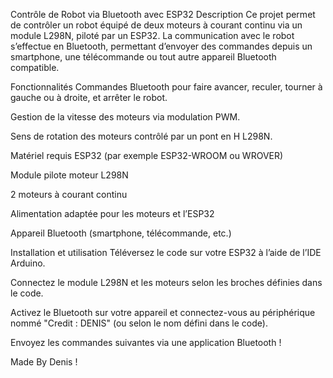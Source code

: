 Contrôle de Robot via Bluetooth avec ESP32
Description
Ce projet permet de contrôler un robot équipé de deux moteurs à courant continu via un module L298N, piloté par un ESP32. La communication avec le robot s’effectue en Bluetooth, permettant d’envoyer des commandes depuis un smartphone, une télécommande ou tout autre appareil Bluetooth compatible.

Fonctionnalités
Commandes Bluetooth pour faire avancer, reculer, tourner à gauche ou à droite, et arrêter le robot.

Gestion de la vitesse des moteurs via modulation PWM.

Sens de rotation des moteurs contrôlé par un pont en H L298N.

Matériel requis
ESP32 (par exemple ESP32-WROOM ou WROVER)

Module pilote moteur L298N

2 moteurs à courant continu

Alimentation adaptée pour les moteurs et l’ESP32

Appareil Bluetooth (smartphone, télécommande, etc.)

Installation et utilisation
Téléversez le code sur votre ESP32 à l’aide de l’IDE Arduino.

Connectez le module L298N et les moteurs selon les broches définies dans le code.

Activez le Bluetooth sur votre appareil et connectez-vous au périphérique nommé "Credit : DENIS" (ou selon le nom défini dans le code).

Envoyez les commandes suivantes via une application Bluetooth !

Made By Denis !
